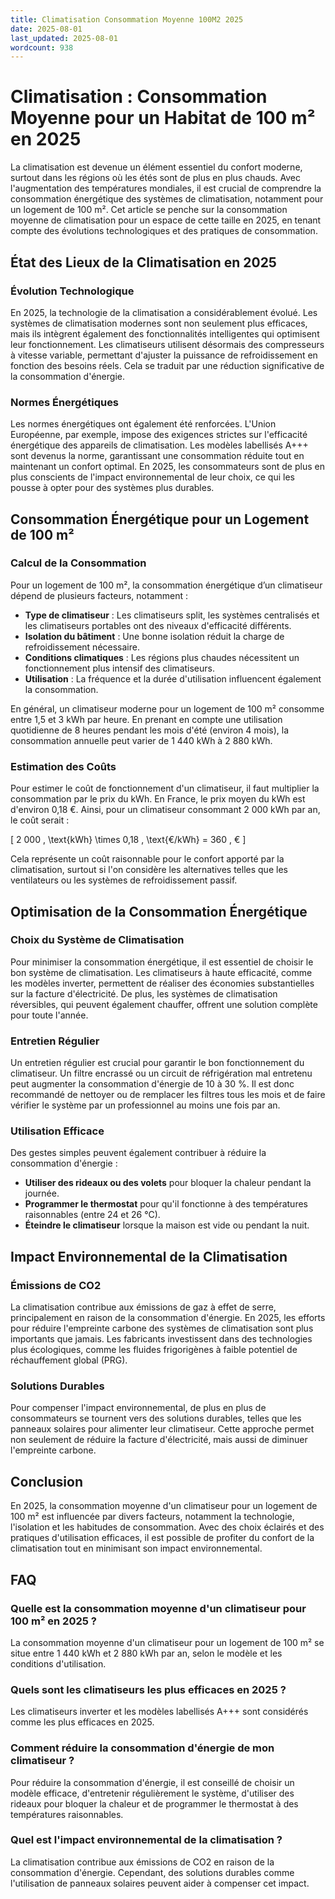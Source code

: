 ```yaml
---
title: Climatisation Consommation Moyenne 100M2 2025
date: 2025-08-01
last_updated: 2025-08-01
wordcount: 938
---
```


# Climatisation : Consommation Moyenne pour un Habitat de 100 m² en 2025

La climatisation est devenue un élément essentiel du confort moderne, surtout dans les régions où les étés sont de plus en plus chauds. Avec l'augmentation des températures mondiales, il est crucial de comprendre la consommation énergétique des systèmes de climatisation, notamment pour un logement de 100 m². Cet article se penche sur la consommation moyenne de climatisation pour un espace de cette taille en 2025, en tenant compte des évolutions technologiques et des pratiques de consommation.

## État des Lieux de la Climatisation en 2025

### Évolution Technologique

En 2025, la technologie de la climatisation a considérablement évolué. Les systèmes de climatisation modernes sont non seulement plus efficaces, mais ils intègrent également des fonctionnalités intelligentes qui optimisent leur fonctionnement. Les climatiseurs utilisent désormais des compresseurs à vitesse variable, permettant d'ajuster la puissance de refroidissement en fonction des besoins réels. Cela se traduit par une réduction significative de la consommation d'énergie.

### Normes Énergétiques

Les normes énergétiques ont également été renforcées. L'Union Européenne, par exemple, impose des exigences strictes sur l'efficacité énergétique des appareils de climatisation. Les modèles labellisés A+++ sont devenus la norme, garantissant une consommation réduite tout en maintenant un confort optimal. En 2025, les consommateurs sont de plus en plus conscients de l'impact environnemental de leur choix, ce qui les pousse à opter pour des systèmes plus durables.

## Consommation Énergétique pour un Logement de 100 m²

### Calcul de la Consommation

Pour un logement de 100 m², la consommation énergétique d’un climatiseur dépend de plusieurs facteurs, notamment :

- **Type de climatiseur** : Les climatiseurs split, les systèmes centralisés et les climatiseurs portables ont des niveaux d'efficacité différents.
- **Isolation du bâtiment** : Une bonne isolation réduit la charge de refroidissement nécessaire.
- **Conditions climatiques** : Les régions plus chaudes nécessitent un fonctionnement plus intensif des climatiseurs.
- **Utilisation** : La fréquence et la durée d'utilisation influencent également la consommation.

En général, un climatiseur moderne pour un logement de 100 m² consomme entre 1,5 et 3 kWh par heure. En prenant en compte une utilisation quotidienne de 8 heures pendant les mois d'été (environ 4 mois), la consommation annuelle peut varier de 1 440 kWh à 2 880 kWh.

### Estimation des Coûts

Pour estimer le coût de fonctionnement d'un climatiseur, il faut multiplier la consommation par le prix du kWh. En France, le prix moyen du kWh est d'environ 0,18 €. Ainsi, pour un climatiseur consommant 2 000 kWh par an, le coût serait :

\[ 2 000 \, \text{kWh} \times 0,18 \, \text{€/kWh} = 360 \, € \]

Cela représente un coût raisonnable pour le confort apporté par la climatisation, surtout si l'on considère les alternatives telles que les ventilateurs ou les systèmes de refroidissement passif.

## Optimisation de la Consommation Énergétique

### Choix du Système de Climatisation

Pour minimiser la consommation énergétique, il est essentiel de choisir le bon système de climatisation. Les climatiseurs à haute efficacité, comme les modèles inverter, permettent de réaliser des économies substantielles sur la facture d'électricité. De plus, les systèmes de climatisation réversibles, qui peuvent également chauffer, offrent une solution complète pour toute l'année.

### Entretien Régulier

Un entretien régulier est crucial pour garantir le bon fonctionnement du climatiseur. Un filtre encrassé ou un circuit de réfrigération mal entretenu peut augmenter la consommation d'énergie de 10 à 30 %. Il est donc recommandé de nettoyer ou de remplacer les filtres tous les mois et de faire vérifier le système par un professionnel au moins une fois par an.

### Utilisation Efficace

Des gestes simples peuvent également contribuer à réduire la consommation d'énergie :

- **Utiliser des rideaux ou des volets** pour bloquer la chaleur pendant la journée.
- **Programmer le thermostat** pour qu'il fonctionne à des températures raisonnables (entre 24 et 26 °C).
- **Éteindre le climatiseur** lorsque la maison est vide ou pendant la nuit.

## Impact Environnemental de la Climatisation

### Émissions de CO2

La climatisation contribue aux émissions de gaz à effet de serre, principalement en raison de la consommation d'énergie. En 2025, les efforts pour réduire l'empreinte carbone des systèmes de climatisation sont plus importants que jamais. Les fabricants investissent dans des technologies plus écologiques, comme les fluides frigorigènes à faible potentiel de réchauffement global (PRG).

### Solutions Durables

Pour compenser l'impact environnemental, de plus en plus de consommateurs se tournent vers des solutions durables, telles que les panneaux solaires pour alimenter leur climatiseur. Cette approche permet non seulement de réduire la facture d'électricité, mais aussi de diminuer l'empreinte carbone.

## Conclusion

En 2025, la consommation moyenne d'un climatiseur pour un logement de 100 m² est influencée par divers facteurs, notamment la technologie, l'isolation et les habitudes de consommation. Avec des choix éclairés et des pratiques d'utilisation efficaces, il est possible de profiter du confort de la climatisation tout en minimisant son impact environnemental. 

## FAQ

### Quelle est la consommation moyenne d'un climatiseur pour 100 m² en 2025 ?

La consommation moyenne d'un climatiseur pour un logement de 100 m² se situe entre 1 440 kWh et 2 880 kWh par an, selon le modèle et les conditions d'utilisation.

### Quels sont les climatiseurs les plus efficaces en 2025 ?

Les climatiseurs inverter et les modèles labellisés A+++ sont considérés comme les plus efficaces en 2025.

### Comment réduire la consommation d'énergie de mon climatiseur ?

Pour réduire la consommation d'énergie, il est conseillé de choisir un modèle efficace, d'entretenir régulièrement le système, d'utiliser des rideaux pour bloquer la chaleur et de programmer le thermostat à des températures raisonnables.

### Quel est l'impact environnemental de la climatisation ?

La climatisation contribue aux émissions de CO2 en raison de la consommation d'énergie. Cependant, des solutions durables comme l'utilisation de panneaux solaires peuvent aider à compenser cet impact.